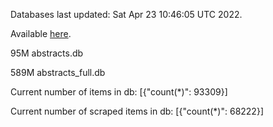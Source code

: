 Databases last updated: Sat Apr 23 10:46:05 UTC 2022. 

Available [here](https://github.com/cbeauhilton/ash-db/releases).


95M	abstracts.db

589M	abstracts_full.db

Current number of items in db:
[{"count(*)": 93309}]

Current number of scraped items in db:
[{"count(*)": 68222}]
